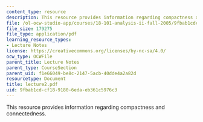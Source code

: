 ```yaml
---
content_type: resource
description: This resource provides information regarding compactness and connectedness.
file: /ol-ocw-studio-app/courses/18-101-analysis-ii-fall-2005/9fbab1cdcf1891806edaeb361c5976c3_lecture2.pdf
file_size: 179275
file_type: application/pdf
learning_resource_types:
- Lecture Notes
license: https://creativecommons.org/licenses/by-nc-sa/4.0/
ocw_type: OCWFile
parent_title: Lecture Notes
parent_type: CourseSection
parent_uid: f1e66049-be8c-2147-5acb-40dde4a2a82d
resourcetype: Document
title: lecture2.pdf
uid: 9fbab1cd-cf18-9180-6eda-eb361c5976c3
---
```

This resource provides information regarding compactness and connectedness.